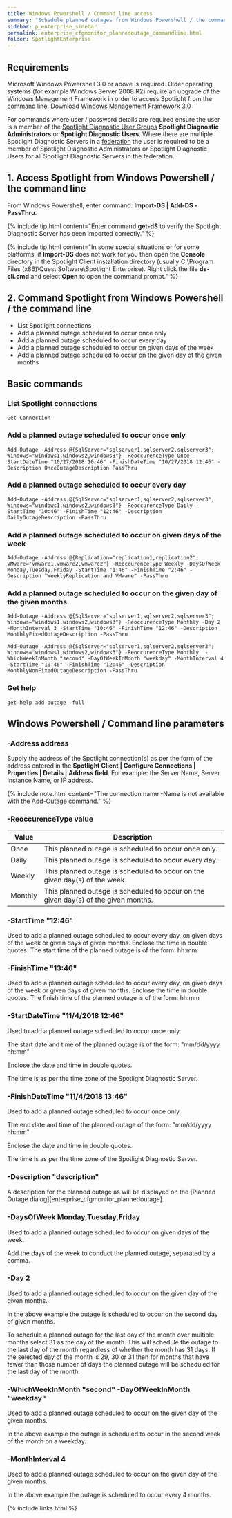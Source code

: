 ```yaml
---
title: Windows Powershell / Command line access
summary: "Schedule planned outages from Windows Powershell / the command line."
sidebar: p_enterprise_sidebar
permalink: enterprise_cfgmonitor_plannedoutage_commandline.html
folder: SpotlightEnterprise
---
```



## Requirements
Microsoft Windows Powershell 3.0 or above is required. Older operating systems (for example Windows Server 2008 R2) require an upgrade of the Windows Management Framework in order to access Spotlight from the command line. [Download Windows Management Framework 3.0](https://www.microsoft.com/en-us/download/details.aspx?id=34595)

For commands where user / password details are required ensure the user is a member of the [Spotlight Diagnostic User Groups](enterprise_backend_spotlightdiagnosticusergroups) **Spotlight Diagnostic Administrators** or **Spotlight Diagnostic Users**. Where there are multiple Spotlight Diagnostic Servers in a [federation](enterprise_backend_federation) the user is required to be a member of Spotlight Diagnostic Administrators or Spotlight Diagnostic Users for all Spotlight Diagnostic Servers in the federation.

## 1. Access Spotlight from Windows Powershell / the command line

From Windows Powershell, enter command: **Import-DS | Add-DS -PassThru**.

{% include tip.html content="Enter command **get-dS** to verify the Spotlight Diagnostic Server has been imported correctly." %}

{% include tip.html content="In some special situations or for some platforms, if **Import-DS** does not work for you then open the **Console** directory in the Spotlight Client installation directory (usually C:\Program Files (x86)\Quest Software\Spotlight Enterprise). Right click the file **ds-cli.cmd** and select **Open** to open the command prompt." %}


## 2. Command Spotlight from Windows Powershell / the command line

* List Spotlight connections
* Add a planned outage scheduled to occur once only
* Add a planned outage scheduled to occur every day
* Add a planned outage scheduled to occur on given days of the week
* Add a planned outage scheduled to occur on the given day of the given months



## Basic commands

### List Spotlight connections

```
Get-Connection
```

### Add a planned outage scheduled to occur once only

```
Add-Outage -Address @{SqlServer="sqlserver1,sqlserver2,sqlserver3"; Windows="windows1,windows2,windows3"} -ReoccurenceType Once -StartDateTime "10/27/2018 10:46" -FinishDateTime "10/27/2018 12:46" -Description OnceOutageDescription PassThru
```


### Add a planned outage scheduled to occur every day

```
Add-Outage -Address @{SqlServer="sqlserver1,sqlserver2,sqlserver3"; Windows="windows1,windows2,windows3"} -ReoccurenceType Daily -StartTime "10:46" -FinishTime "12:46" -Description DailyOutageDescription -PassThru
```


### Add a planned outage scheduled to occur on given days of the week

```
Add-Outage -Address @{Replication="replication1,replication2"; VMware="vmware1,vmware2,vmware2"} -ReoccurenceType Weekly -DaysOfWeek Monday,Tuesday,Friday -StartTime "1:46" -FinishTime "2:46" -Description "WeeklyReplication and VMware" -PassThru
```


### Add a planned outage scheduled to occur on the given day of the given months

```
Add-Outage -Address @{SqlServer="sqlserver1,sqlserver2,sqlserver3"; Windows="windows1,windows2,windows3"} -ReoccurenceType Monthly -Day 2 -MonthInterval 3 -StartTime "10:46" -FinishTime "12:46" -Description MonthlyFixedOutageDescription -PassThru
```


```
Add-Outage -Address @{SqlServer="sqlserver1,sqlserver2,sqlserver3"; Windows="windows1,windows2,windows3"} -ReoccurenceType Monthly  -WhichWeekInMonth "second" -DayOfWeekInMonth "weekday" -MonthInterval 4 -StartTime "10:46" -FinishTime "12:46" -Description MonthlyNonFixedOutageDescription -PassThru
```


### Get help

```
get-help add-outage -full
```


## Windows Powershell / Command line parameters

### -Address address
Supply the address of the Spotlight connection(s) as per the form of the address entered in the **Spotlight Client \| Configure Connections \| Properties \| Details \| Address field**. For example: the Server Name, Server Instance Name, or IP address.

{% include note.html content="The connection name -Name is not available with the Add-Outage command." %}

### -ReoccurenceType value

Value | Description
------|------------
Once | This planned outage is scheduled to occur once only.
Daily | This planned outage is scheduled to occur every day.
Weekly | This planned outage is scheduled to occur on the given day(s) of the week.
Monthly | This planned outage is scheduled to occur on the given day(s) of the given months.

### -StartTime "12:46"
Used to add a planned outage scheduled to occur every day, on given days of the week or given days of given months. Enclose the time in double quotes. The start time of the planned outage is of the form: hh:mm


### -FinishTime "13:46"  
Used to add a planned outage scheduled to occur every day, on given days of the week or given days of given months. Enclose the time in double quotes. The finish time of the planned outage is of the form: hh:mm


### -StartDateTime "11/4/2018 12:46"
Used to add a planned outage scheduled to occur once only.

The start date and time of the planned outage is of the form: "mm/dd/yyyy hh:mm"

Enclose the date and time in double quotes.

The time is as per the time zone of the Spotlight Diagnostic Server.


### -FinishDateTime  "11/4/2018 13:46"
Used to add a planned outage scheduled to occur once only.

The end date and time of the planned outage of the form: "mm/dd/yyyy hh:mm"

Enclose the date and time in double quotes.

The time is as per the time zone of the Spotlight Diagnostic Server.


### -Description "description"
A description for the planned outage as will be displayed on the [Planned Outage dialog][enterprise_cfgmonitor_plannedoutage].


### -DaysOfWeek Monday,Tuesday,Friday
Used to add a planned outage scheduled to occur on given days of the week.

Add the days of the week to conduct the planned outage, separated by a comma.


### -Day 2
Used to add a planned outage scheduled to occur on the given day of the given months.

In the above example the outage is scheduled to occur on the second day of given months.

To schedule a planned outage for the last day of the month over multiple months select 31 as the day of the month. This will schedule the outage to the last day of the month regardless of whether the month has 31 days. If the selected day of the month is 29, 30 or 31 then for months that have fewer than those number of days the planned outage will be scheduled for the last day of the month.


### -WhichWeekInMonth "second" -DayOfWeekInMonth "weekday"
Used to add a planned outage scheduled to occur on the given day of the given months.

In the above example the outage is scheduled to occur in the second week of the month on a weekday.


### -MonthInterval 4
Used to add a planned outage scheduled to occur on the given day of the given months.

In the above example the outage is scheduled to occur every 4 months.



{% include links.html %}
